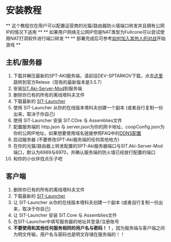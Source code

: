 # 安装教程

** 这个教程仅在用户可以配置运营商的光猫/路由器防火墙端口转发并且拥有公网IP的情况下适用 **
** 如果用户网络无公网IP但是NAT类型为Fullcone可以尝试使用NAT打洞软件进行端口转发 **
** 部署完成后可参考[如何加入其他人的对战](https://github.com/paulov-t/SIT.Core/wiki/%E5%BC%80%E5%A7%8B%E4%B8%80%E5%9C%BA%E6%B8%B8%E6%88%8F-HOSTING#%E5%A6%82%E4%BD%95%E5%8A%A0%E5%85%A5%E5%85%B6%E4%BB%96%E4%BA%BA%E7%9A%84%E5%AF%B9%E6%88%98)开始游戏 **

## 主机/服务器

1. 下载并解压最新的SPT-AKI服务端，请前往DEV-SPTARKOV下载，点击[这里](dev.sp-tarkov.com)跳转到官方Relese（现有的最新版本是3.5.7）
2. 安装[SIT.Aki-Server-Mod](https://github.com/paulov-t/SIT.Aki-Server-Mod)到服务端
4. 删除你已有的所有的离线塔科夫文件
5. 下载最新的 [SIT-Launcher](https://github.com/paulov-t/SIT.Launcher/releases)
6. 使用 SIT-Launcher 从你的在线版本塔科夫创建一个副本 (或者自行复制一份出来，取决于你自己)
7. 使用 SIT-Launcher 安装 SIT.COre 与 Assemblies文件
8. 配置服务端的 http.json 与 server.json为你的网卡地址，coopConfig.json为你的公网IP地址，如果想要使用域名链接参照FAQ中的[DDNS配置](https://github.com/paulov-t/SIT.Core/wiki/%E7%96%91%E9%9A%BE%E8%A7%A3%E7%AD%94-FAQs#%E6%AD%A4%E6%AD%A5%E9%AA%A4%E4%B8%BAddns%E9%85%8D%E7%BD%AE%E5%A6%82%E6%9E%9C%E4%BD%A0%E6%B2%A1%E6%9C%89%E9%9D%99%E6%80%81%E5%85%AC%E7%BD%91ip%E5%B9%B6%E4%B8%94%E6%83%B3%E7%94%A8%E5%9F%9F%E5%90%8D%E8%BF%9E%E6%8E%A5%E8%87%B3%E6%9C%8D%E5%8A%A1%E5%99%A8)
9. 启动服务器 (不要修改SPT-Aki服务端的任何其他地方)
10. 在你的光猫/路由器上转发配置的SPT-Aki服务器端口与SIT.Aki-Server-Mod端口，默认为6969与6970，并确认服务端的防火墙已经放行配置的端口
12. 和你的小伙伴找点乐子吧

## 客户端

1. 删除你已有的所有的离线塔科夫文件
2. 下载最新的 [SIT-Launcher](https://github.com/paulov-t/SIT.Launcher/releases)
3. 让 SIT-Launcher 从你的在线版本塔科夫创建一个副本 (或者自行复制一份出来，取决于你自己)
4. 让 SIT-Launcher 安装 SIT.Core 与 Assemblies文件
5. 在SIT-Launcher中填写服务器的地址并登录/注册账号
6. __不要使用和其他任何服务相同的用户名与密码！！__，因为服务端与客户端之间为明文传输，用户名与密码也是明文存储在服务端的！！

